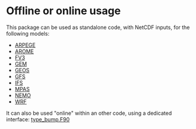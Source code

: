 # Offline or online usage

This package can be used as standalone code, with NetCDF inputs, for the following models:
  - [ARPEGE](http://www.cnrm-game-meteo.fr/spip.php?article121&lang=en)
  - [AROME](http://www.cnrm-game-meteo.fr/spip.php?article120&lang=en)
  - [FV3](https://www.gfdl.noaa.gov/fv3)
  - [GEM](https://en.wikipedia.org/wiki/Global_Environmental_Multiscale_Model)
  - [GEOS](https://gmao.gsfc.nasa.gov/GEOS)
  - [GFS](https://www.ncdc.noaa.gov/data-access/model-data/model-datasets/global-forcast-system-gfs)
  - [IFS](http://www.ecmwf.int/en/research/modelling-and-prediction)
  - [MPAS](https://mpas-dev.github.io)
  - [NEMO](http://www.nemo-ocean.eu)
  - [WRF](https://www.mmm.ucar.edu/weather-research-and-forecasting-model)

It can also be used "online" within an other code, using a dedicated interface: [type_bump.F90](https://github.com/benjaminmenetrier/bump/tree/master/src/type_bump.F90)
